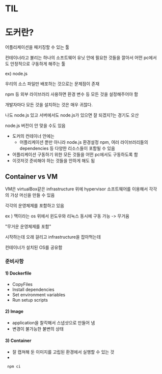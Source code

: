# TIL

# 도커란?

어플리케이션을 패키징할 수 있는 툴

컨테이너라고 불리는 하나의 소프트웨어 유닛 안에 필요한 것들을 깔아서 어떤 pc에서도 안정적으로 구동하게 해주는 툴



ex) node.js

우리의 소스 파일만 배포하는 것으로는 문제점이 존재

npm 등 외부 라이브러리 사용하면 환경 변수 등 모든 것을 설정해주어야 함

개발자마다 모든 것을 설치하는 것은 매우 귀찮다.

나도 node.js 있고 서버에서도 node.js가 있으면 잘 되겠지?는 경기도 오산

node.js 버전이 안 맞을 수도 있음

* 도커의 컨테이너 안에는
  * 어플리케이션 뿐만 아니라 node.js 환경설정 npm, 여러 라이브러리들의 dependencies 등 다양한 리소스들이 포함될 수 있음
* 어플리케이션 구동하기 위한 모든 것들을 어떤 pc에서도 구동하도록 함
* 이것저것 준비해야 하는 것들을 안하게 해도 됨



## Container vs VM

VM은 virtualBox같은 infrastructure 위에 hypervisor 소프트웨어를 이용해서 각각의 가상 머신을 만들 수 있음

각각의 운영체제를 포함하고 있음

ex ) 맥이라는 os 위에서 윈도우와 리눅스 동시에 구동 가능 -> 무거움

"무거운 운영체제를 포함"

시작하는데 오래 걸리고 infrastructure을 잡아먹는데 



컨테이너가 설치된 OS를 공유함



### 준비사항

#### 1) Dockerfile

* CopyFiles
* Install dependencies
* Set environment variables
* Run setup scripts

#### 2) Image

* application을 찰칵해서 스냅샷으로 만들어 냄
* 변경이 불가능한 불변의 상태

#### 3) Container

* 잘 캡쳐해 둔 이미지를 고립된 환경에서 실행할 수 있는 것
* 



` npm ci`

